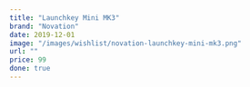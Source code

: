 ```yaml
---
title: "Launchkey Mini MK3"
brand: "Novation"
date: 2019-12-01
image: "/images/wishlist/novation-launchkey-mini-mk3.png"
url: ""
price: 99
done: true
---
```

